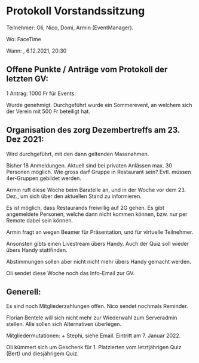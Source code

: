 # Protokoll Vorstandssitzung

Teilnehmer: Oli, Nico, Domi, Armin (EventManager).

Wo: FaceTime

Wann: , 6.12.2021, 20:30

## Offene Punkte / Anträge vom Protokoll der letzten GV:

1 Antrag: 1000 Fr für Events.

Wurde genehmigt. Durchgeführt wurde ein Sommerevent, an welchem sich der Verein mit 500 Fr beteiligt hat.

## Organisation des zorg Dezembertreffs am 23. Dez 2021:

Wird durchgeführt, mit den dann geltenden Massnahmen.

Bisher 18 Anmeldungen. Aktuell sind bei privaten Anlässen max. 30 Personen möglich. Wie gross darf Gruppe in Restaurant sein? Evtl. müssen 4er-Gruppen gebildet werden.

Armin ruft diese Woche beim Baratelle an, und in der Woche vor dem 23. Dez., um sich über den aktuellen Stand zu informieren.

Es ist möglich, dass Restaurands freiwillig auf 2G gehen. Es gibt angemeldete Personen, welche dann nicht kommen können, bzw. nur per Remote dabei sein können.

Armin fragt an wegen Beamer für Präsentation, und für virtuelle Teilnehmer.

Ansonsten gibts einen Livestream übers Handy. Auch der Quiz soll wieder übers Handy stattfinden.

Abstimmungen sollen aber nicht nicht mehr übers Handy gemacht werden.

Oli sendet diese Woche noch das Info-Email zur GV.

## Generell:
Es sind noch Mitgliederzahlungen offen. Nico sendet nochmals Reminder.

Florian Bentele will sich nicht mehr zur Wiederwahl zum Serveradmin stellen. Alle sollen sich Alternativen überlegen.

Mitgliedermutationen: + Stephi, siehe Email. Eintritt am 7. Januar 2022.

Oli kümmert sich um Geschenk für 1. Platzierten vom letztjährigen Quiz (Bert) und diesjährigem Quiz.
